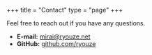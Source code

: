 +++
title = "Contact"
type = "page"
+++

Feel free to reach out if you have any questions.

- **E-mail:** [mirai@ryouze.net](mailto:mirai@ryouze.net)
- **GitHub:** [github.com/ryouze](https://github.com/ryouze)
